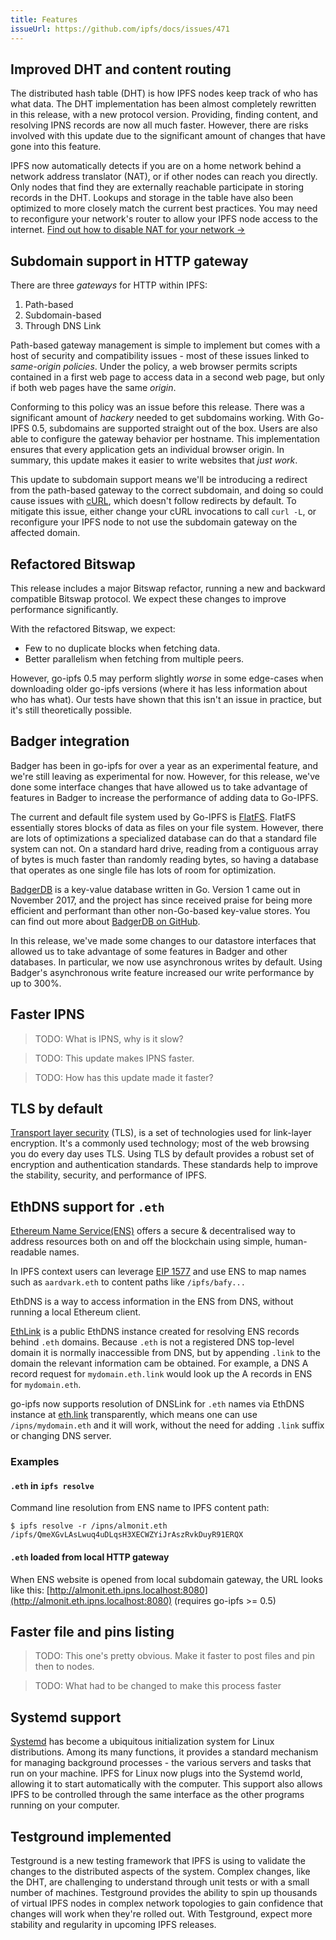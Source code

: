 ```yaml
---
title: Features
issueUrl: https://github.com/ipfs/docs/issues/471
---
```


## Improved DHT and content routing

The distributed hash table (DHT) is how IPFS nodes keep track of who has what data. The DHT implementation has been almost completely rewritten in this release, with a new protocol version. Providing, finding content, and resolving IPNS records are now all much faster. However, there are risks involved with this update due to the significant amount of changes that have gone into this feature.

IPFS now automatically detects if you are on a home network behind a network address translator (NAT), or if other nodes can reach you directly. Only nodes that find they are externally reachable participate in storing records in the DHT. Lookups and storage in the table have also been optimized to more closely match the current best practices. You may need to reconfigure your network's router to allow your IPFS node access to the internet. [Find out how to disable NAT for your network →](#)

## Subdomain support in HTTP gateway

There are three _gateways_ for HTTP within IPFS:

1. Path-based
1. Subdomain-based
1. Through DNS Link

Path-based gateway management is simple to implement but comes with a host of security and compatibility issues - most of these issues linked to _same-origin policies_. Under the policy, a web browser permits scripts contained in a first web page to access data in a second web page, but only if both web pages have the same _origin_.

Conforming to this policy was an issue before this release. There was a significant amount of _hackery_ needed to get subdomains working. With Go-IPFS 0.5, subdomains are supported straight out of the box. Users are also able to configure the gateway behavior per hostname. This implementation ensures that every application gets an individual browser origin. In summary, this update makes it easier to write websites that _just work_.

This update to subdomain support means we'll be introducing a redirect from the path-based gateway to the correct subdomain, and doing so could cause issues with [cURL](https://en.wikipedia.org/wiki/CURL), which doesn't follow redirects by default. To mitigate this issue, either change your cURL invocations to call `curl -L`, or reconfigure your IPFS node to not use the subdomain gateway on the affected domain.

## Refactored Bitswap

This release includes a major Bitswap refactor, running a new and backward compatible Bitswap protocol. We expect these changes to improve performance significantly.

With the refactored Bitswap, we expect:

- Few to no duplicate blocks when fetching data.
- Better parallelism when fetching from multiple peers.

However, go-ipfs 0.5 may perform slightly _worse_ in some edge-cases when downloading older go-ipfs versions (where it has less information about who has what). Our tests have shown that this isn't an issue in practice, but it's still theoretically possible.

## Badger integration

Badger has been in go-ipfs for over a year as an experimental feature, and we're still leaving as experimental for now. However, for this release, we've done some interface changes that have allowed us to take advantage of features in Badger to increase the performance of adding data to Go-IPFS.

The current and default file system used by Go-IPFS is [FlatFS](https://github.com/ipfs/go-ds-flatfs). FlatFS essentially stores blocks of data as files on your file system. However, there are lots of optimizations a specialized database can do that a standard file system can not. On a standard hard drive, reading from a contiguous array of bytes is much faster than randomly reading bytes, so having a database that operates as one single file has lots of room for optimization.

[BadgerDB](https://blog.dgraph.io/post/badger/) is a key-value database written in Go. Version 1 came out in November 2017, and the project has since received praise for being more efficient and performant than other non-Go-based key-value stores. You can find out more about [BadgerDB on GitHub](https://github.com/dgraph-io/badger#badgerdb------).

In this release, we've made some changes to our datastore interfaces that allowed us to take advantage of some features in Badger and other databases. In particular, we now use asynchronous writes by default. Using Badger's asynchronous write feature increased our write performance by up to 300%.

## Faster IPNS

> TODO: What is IPNS, why is it slow?

> TODO: This update makes IPNS faster.

> TODO: How has this update made it faster?

## TLS by default

[Transport layer security](https://en.wikipedia.org/wiki/Transport_Layer_Security) (TLS), is a set of technologies used for link-layer encryption. It's a commonly used technology; most of the web browsing you do every day uses TLS. Using TLS by default provides a robust set of encryption and authentication standards. These standards help to improve the stability, security, and performance of IPFS.

## EthDNS support for `.eth`

[Ethereum Name Service(ENS)](https://ens.domains/) offers a secure & decentralised way to address resources both on and off the blockchain using simple, human-readable names.

In IPFS context users can leverage [EIP 1577](https://eips.ethereum.org/EIPS/eip-1577) and use ENS to map names such as `aardvark.eth` to content paths like `/ipfs/bafy...`

EthDNS is a way to access information in the ENS from DNS, without running a local Ethereum client.

[EthLink](https://eth.link) is a public EthDNS instance created for resolving ENS records behind `.eth` domains. Because `.eth` is not a registered DNS top-level domain it is normally inaccessible from DNS, but by appending `.link` to the domain the relevant information cam be obtained. For example, a DNS A record request for `mydomain.eth.link` would look up the A records in ENS for `mydomain.eth`.

go-ipfs now supports resolution of DNSLink for `.eth` names via EthDNS instance at [eth.link](https://eth.link) transparently, which means one can use `/ipns/mydomain.eth` and it will work, without the need for adding `.link` suffix or changing DNS server.

### Examples

#### `.eth` in `ipfs resolve`

Command line resolution from ENS name to IPFS content path:

```console
$ ipfs resolve -r /ipns/almonit.eth
/ipfs/QmeXGvLAsLwuq4uDLqsH3XECWZYiJrAszRvkDuyR91ERQX
```

#### `.eth` loaded from local HTTP gateway

When ENS website is opened from local subdomain gateway, the URL looks like this:
[http://almonit.eth.ipns.localhost:8080](http://almonit.eth.ipns.localhost:8080) (requires go-ipfs >= 0.5)

## Faster file and pins listing

> TODO: This one's pretty obvious. Make it faster to post files and pin then to nodes.

> TODO: What had to be changed to make this process faster

## Systemd support

[Systemd](https://en.wikipedia.org/wiki/Systemd) has become a ubiquitous initialization system for Linux distributions. Among its many functions, it provides a standard mechanism for managing background processes - the various servers and tasks that run on your machine. IPFS for Linux now plugs into the Systemd world, allowing it to start automatically with the computer. This support also allows IPFS to be controlled through the same interface as the other programs running on your computer.

## Testground implemented

Testground is a new testing framework that IPFS is using to validate the changes to the distributed aspects of the system. Complex changes, like the DHT, are challenging to understand through unit tests or with a small number of machines. Testground provides the ability to spin up thousands of virtual IPFS nodes in complex network topologies to gain confidence that changes will work when they're rolled out. With Testground, expect more stability and regularity in upcoming IPFS releases.
